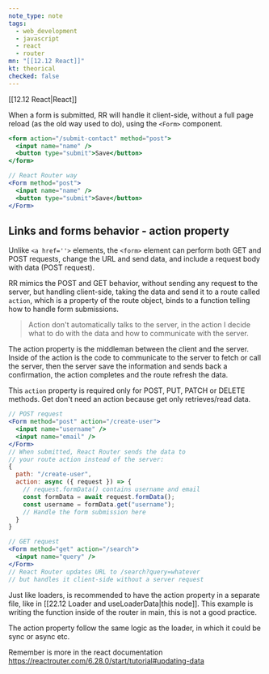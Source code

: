 ```yaml
---
note_type: note
tags:
  - web_development
  - javascript
  - react
  - router
mn: "[[12.12 React]]"
kt: theorical
checked: false
---
```

[[12.12 React|React]]

When a form is submitted, RR will handle it client-side, without a full page reload (as the old way used to do), using the `<Form>` component.

```jsx
<form action="/submit-contact" method="post">
  <input name="name" />
  <button type="submit">Save</button>
</form>

// React Router way
<Form method="post">
  <input name="name" />
  <button type="submit">Save</button>
</Form>
```

## Links and forms behavior - action property
Unlike `<a href=''>` elements, the `<form>` element can perform both GET and POST requests, change the URL and send data, and include a request body with data (POST request). 

RR mimics the POST and GET behavior, without sending any request to the server, but handling client-side, taking the data and send it to a route called `action`, which is a property of the route object, binds to a function telling how to handle form submissions. 

>Action don't automatically talks to the server, in the action I decide what to do with the data and how to communicate with the server. 

The action property is the middleman between the client and the server. Inside of the action is the code to communicate to the server to fetch or call the server, then the server save the information and sends back a confirmation, the action completes and the route refresh the data. 

This `action` property is required only for POST, PUT, PATCH or DELETE methods. Get don't need an action because get only retrieves/read data.

```jsx
// POST request
<Form method="post" action="/create-user">
  <input name="username" />
  <input name="email" />
</Form>
// When submitted, React Router sends the data to 
// your route action instead of the server:
{
  path: "/create-user",
  action: async ({ request }) => {
    // request.formData() contains username and email
    const formData = await request.formData();
    const username = formData.get("username");
    // Handle the form submission here
  }
}

// GET request
<Form method="get" action="/search">
  <input name="query" />
</Form>
// React Router updates URL to /search?query=whatever
// but handles it client-side without a server request
```

Just like loaders, is recommended to have the action property in a separate file, like in [[22.12 Loader and useLoaderData|this node]]. This example is writing the function inside of the router in main, this is not a good practice. 

The action property follow the same logic as the loader, in which it could be sync or async etc. 

Remember is more in the react documentation https://reactrouter.com/6.28.0/start/tutorial#updating-data